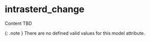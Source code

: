 # intrasterd_change
Content TBD


{: .note }
There are no defined valid values for this model attribute.

